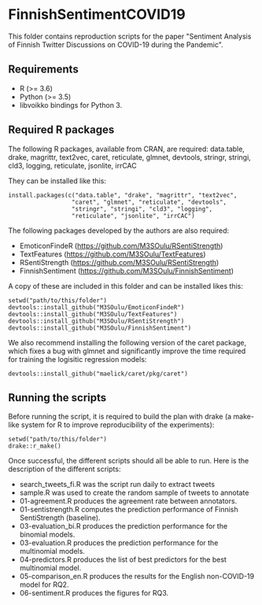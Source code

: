 # FinnishSentimentCOVID19

This folder contains reproduction scripts for the paper "Sentiment
Analysis of Finnish Twitter Discussions on COVID-19 during the
Pandemic".

## Requirements

* R (>= 3.6)
* Python (>= 3.5)
* libvoikko bindings for Python 3.

## Required R packages

The following R packages, available from CRAN, are required:
data.table, drake, magrittr, text2vec, caret, reticulate, glmnet,
devtools, stringr, stringi, cld3, logging, reticulate, jsonlite, irrCAC

They can be installed like this:

    install.packages(c("data.table", "drake", "magrittr", "text2vec",
                      "caret", "glmnet", "reticulate", "devtools",
                      "stringr", "stringi", "cld3", "logging",
                      "reticulate", "jsonlite", "irrCAC")

The following packages developed by the authors are also required:
* EmoticonFindeR (https://github.com/M3SOulu/RSentiStrength)
* TextFeatures (https://github.com/M3SOulu/TextFeatures)
* RSentiStrength (https://github.com/M3SOulu/RSentiStrength)
* FinnishSentiment (https://github.com/M3SOulu/FinnishSentiment)

A copy of these are included in this folder and can be installed likes
this:

    setwd("path/to/this/folder")
    devtools::install_github("M3SOulu/EmoticonFindeR")
    devtools::install_github("M3SOulu/TextFeatures")
    devtools::install_github("M3SOulu/RSentiStrength")
    devtools::install_github("M3SOulu/FinnishSentiment")

We also recommend installing the following version of the caret package, which
fixes a bug with glmnet and significantly improve the time required
for training the logisitic regression models:

    devtools::install_github("maelick/caret/pkg/caret")


## Running the scripts

Before running the script, it is required to build the plan with drake
(a make-like system for R to improve reproducibility of the experiments):

    setwd("path/to/this/folder")
    drake::r_make()

Once successful, the different scripts should all be able to run.
Here is the description of the different scripts:
* search\_tweets\_fi.R was the script run daily to extract tweets
* sample.R was used to create the random sample of tweets to annotate
* 01-agreement.R produces the agreement rate between annotators.
* 01-sentistrength.R computes the prediction performance of Finnish
  SentiStrength (baseline).
* 03-evaluation_bi.R produces the prediction performance for the
  binomial models.
* 03-evaluation.R  produces the prediction performance for the
  multinomial models.
* 04-predictors.R produces the list of best predictors for the best
  multinomial model.
* 05-comparison_en.R produces the results for the English non-COVID-19
  model for RQ2.
* 06-sentiment.R produces the figures for RQ3.
